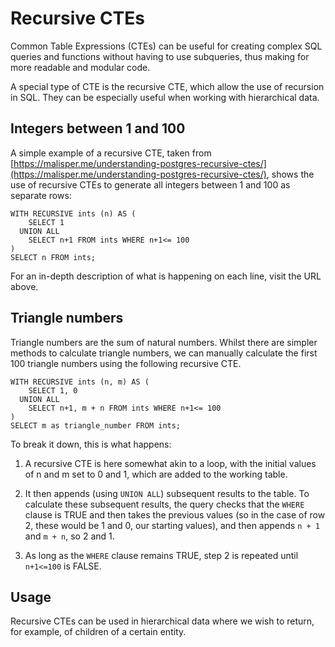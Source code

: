 # Recursive CTEs

Common Table Expressions (CTEs) can be useful for creating complex SQL queries and functions without having to use subqueries, thus making for more readable and modular code.  

A special type of CTE is the recursive CTE, which allow the use of recursion in SQL.  They can be especially useful when working with hierarchical data. 

## Integers between 1 and 100

A simple example of a recursive CTE, taken from [https://malisper.me/understanding-postgres-recursive-ctes/](https://malisper.me/understanding-postgres-recursive-ctes/), shows the use of recursive CTEs to generate all integers between 1 and 100 as separate rows:

```
WITH RECURSIVE ints (n) AS (
    SELECT 1
  UNION ALL
    SELECT n+1 FROM ints WHERE n+1<= 100
)
SELECT n FROM ints;
```

For an in-depth description of what is happening on each line, visit the URL above.

## Triangle numbers

Triangle numbers are the sum of natural numbers.  Whilst there are simpler methods to calculate triangle numbers, we can manually calculate the first 100 triangle numbers using the following recursive CTE.

```
WITH RECURSIVE ints (n, m) AS (
    SELECT 1, 0
  UNION ALL
    SELECT n+1, m + n FROM ints WHERE n+1<= 100
)
SELECT m as triangle_number FROM ints;
```
To break it down, this is what happens:

1. A recursive CTE is here somewhat akin to a loop, with the initial values of n and m set to 0 and 1, which are added to the working table.

2. It then appends (using `UNION ALL`) subsequent results to the table.  To calculate these subsequent results, the query checks that the `WHERE` clause is TRUE and then takes the previous values (so in the case of row 2, these would be 1 and 0, our starting values), and then appends `n + 1` and `m + n`, so 2 and 1.  

3. As long as the `WHERE` clause remains TRUE, step 2 is repeated until `n+1<=100` is FALSE.

## Usage

Recursive CTEs can be used in hierarchical data where we wish to return, for example, of children of a certain entity.